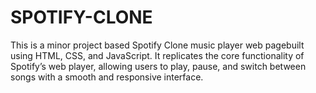 # SPOTIFY-CLONE
This  is a minor project based Spotify Clone music player web pagebuilt using HTML, CSS, and JavaScript. It replicates the core functionality of Spotify’s web player, allowing users to play, pause, and switch between songs with a smooth and responsive interface. 
